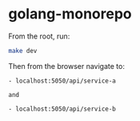 # golang-monorepo

From the root, run:

```bash
make dev
```

Then from the browser navigate to:
```
- localhost:5050/api/service-a

and

- localhost:5050/api/service-b
```